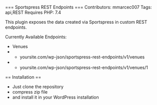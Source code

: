 === Sportspress REST Endpoints ===
Contributors: mmarcec007
Tags: api,REST
Requires PHP: 7.4

This plugin exposes the data created via Sportspress in custom REST endpoints.

Currently Available Endpoints:
* Venues
* * yoursite.com/wp-json/sportspress-rest-endpoints/v1/venues
* * yoursite.com/wp-json/sportspress-rest-endpoints/v1/venues/1

== Installation ==
* Just clone the repository
* compress zip file
* and install it in your WordPress installation